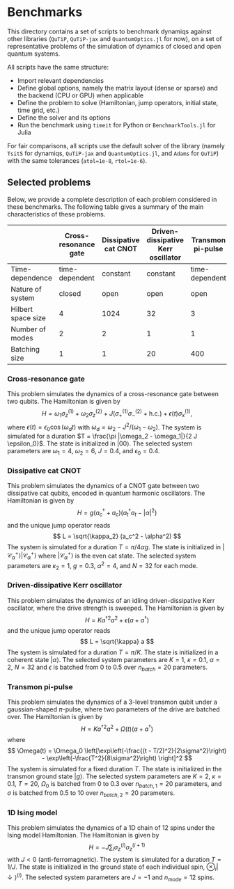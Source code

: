 # Benchmarks

This directory contains a set of scripts to benchmark dynamiqs against other libraries (`QuTiP`, `QuTiP-jax` and `QuantumOptics.jl` for now), on a set of representative problems of the simulation of dynamics of closed and open quantum systems.

All scripts have the same structure:
- Import relevant dependencies
- Define global options, namely the matrix layout (dense or sparse) and the backend (CPU or GPU) when applicable
- Define the problem to solve (Hamiltonian, jump operators, initial state, time grid, etc.)
- Define the solver and its options
- Run the benchmark using `timeit` for Python or `BenchmarkTools.jl` for Julia

For fair comparisons, all scripts use the default solver of the library (namely `Tsit5` for dynamiqs, `QuTiP-jax` and `QuantumOptics.jl`, and `Adams` for `QuTiP`) with the same tolerances (`atol=1e-8`, `rtol=1e-6`).

## Selected problems

Below, we provide a complete description of each problem considered in these benchmarks. The following table gives a summary of the main characteristics of these problems.

| | Cross-resonance gate | Dissipative cat CNOT | Driven-dissipative Kerr oscillator | Transmon pi-pulse | 1D Ising model |
|----------------------|----------------------|----------------------|----------------------|----------------------|----------------------|
| Time-dependence | time-dependent | constant | constant | time-dependent | constant |
| Nature of system | closed | open | open | open | closed |
| Hilbert space size | 4 | 1024 | 32 | 3 | 4096 |
| Number of modes | 2 | 2 | 1 | 1 | 12 |
| Batching size | 1 | 1 | 20 | 400 | 1 |

### Cross-resonance gate

This problem simulates the dynamics of a cross-resonance gate between two qubits. The Hamiltonian is given by
$$
H = \omega_1 \sigma_z^{(1)} + \omega_2 \sigma_z^{(2)} + J (\sigma_+^{(1)} \sigma_-^{(2)} + \mathrm{h.c.}) + \epsilon(t) \sigma_x^{(1)},
$$
where $\epsilon(t) = \epsilon_0 \cos(\omega_d t)$ with $\omega_d = \omega_2 - J^2 / (\omega_1 - \omega_2)$. The system is simulated for a duration $T = \frac{\pi |\omega_2 - \omega_1|}{2 J \epsilon_0}$. The state is initialized in $|00\rangle$. The selected system parameters are $\omega_1 = 4$, $\omega_2 = 6$, $J = 0.4$, and $\epsilon_0 = 0.4$.

### Dissipative cat CNOT

This problem simulates the dynamics of a CNOT gate between two dissipative cat qubits, encoded in quantum harmonic oscillators. The Hamiltonian is given by
$$
H = g (a_c^\dagger + a_c) (a_t^\dagger a_t - |\alpha|^2)
$$
and the unique jump operator reads
$$
L = \sqrt{\kappa_2} (a_c^2 - \alpha^2)
$$
The system is simulated for a duration $T = \pi / 4 \alpha g$. The state is initialized in $|\mathcal{C}_\alpha^+ \rangle |\mathcal{C}_\alpha^+ \rangle$ where $|\mathcal{C}_\alpha^+ \rangle$ is the even cat state. The selected system parameters are $\kappa_2 = 1$, $g = 0.3$, $\alpha^2 = 4$, and $N = 32$ for each mode.

### Driven-dissipative Kerr oscillator

This problem simulates the dynamics of an idling driven-dissipative Kerr oscillator, where the drive strength is sweeped. The Hamiltonian is given by
$$
H = K a^{\dagger 2} a^2 + \epsilon (a + a^\dagger)
$$
and the unique jump operator reads
$$
L = \sqrt{\kappa} a
$$
The system is simulated for a duration $T = \pi / K$. The state is initialized in a coherent state $|\alpha\rangle$. The selected system parameters are $K = 1$, $\kappa = 0.1$, $\alpha = 2$, $N = 32$ and $\epsilon$ is batched from $0$ to $0.5$ over $n_{batch} = 20$ parameters.

### Transmon pi-pulse

This problem simulates the dynamics of a 3-level transmon qubit under a gaussian-shaped $\pi$-pulse, where two parameters of the drive are batched over. The Hamiltonian is given by
$$
H = K a^{\dagger 2} a^2 + \Omega(t) (a + a^\dagger)
$$
where
$$
\Omega(t) = \Omega_0 \left[\exp\left(-\frac{(t - T/2)^2}{2\sigma^2}\right) - \exp\left(-\frac{T^2}{8\sigma^2}\right) \right]^2
$$
The system is simulated for a fixed duration $T$. The state is initialized in the transmon ground state $|g\rangle$. The selected system parameters are $K = 2$, $\kappa = 0.1$, $T = 20$, $\Omega_0$ is batched from $0$ to $0.3$ over $n_{batch, 1} = 20$ parameters, and $\sigma$ is batched from $0.5$ to $10$ over $n_{batch, 2} = 20$ parameters.

### 1D Ising model

This problem simulates the dynamics of a 1D chain of 12 spins under the Ising model Hamiltonian. The Hamiltonian is given by
$$
H = -J \sum_{i} \sigma_z^{(i)} \sigma_z^{(i+1)}
$$
with $J < 0$ (anti-ferromagnetic). The system is simulated for a duration $T = 1 / J$. The state is initialized in the ground state of each individual spin, $\otimes_i \vert\!\downarrow\rangle^{(i)}$. The selected system parameters are $J = -1$ and $n_{mode} = 12$ spins.
